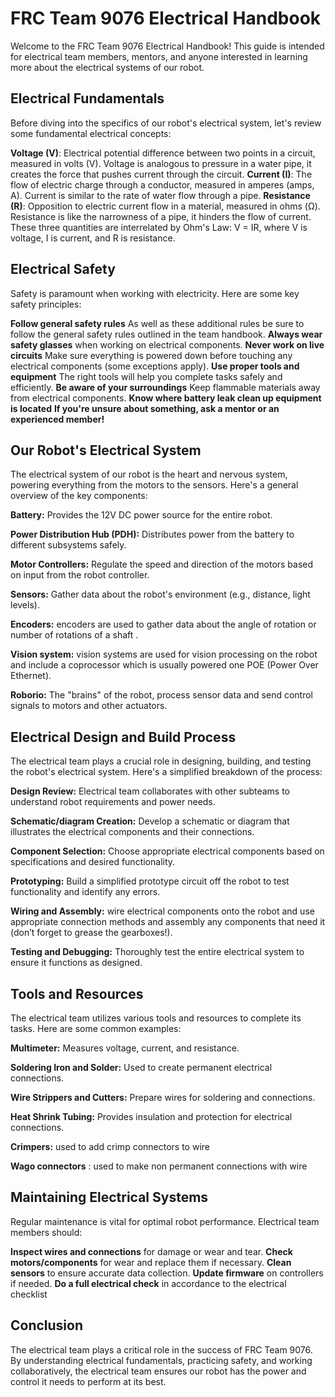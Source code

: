 # FRC Team 9076 Electrical Handbook

Welcome to the FRC Team 9076 Electrical Handbook! This guide is intended for electrical team members, mentors, and anyone interested in learning more about the electrical systems of our robot.

## Electrical Fundamentals

Before diving into the specifics of our robot's electrical system, let's review some fundamental electrical concepts:

**Voltage (V)**: Electrical potential difference between two points in a circuit, measured in volts (V). Voltage is analogous to pressure in a water pipe, it creates the force that pushes current through the circuit.
**Current (I)**: The flow of electric charge through a conductor, measured in amperes (amps, A). Current is similar to the rate of water flow through a pipe.
**Resistance (R)**: Opposition to electric current flow in a material, measured in ohms (Ω). Resistance is like the narrowness of a pipe, it hinders the flow of current.
These three quantities are interrelated by Ohm's Law: V = IR, where V is voltage, I is current, and R is resistance.

## Electrical Safety

Safety is paramount when working with electricity. Here are some key safety principles:

**Follow general safety rules** As well as these additional rules be sure to follow the general safety rules outlined in the team handbook.
**Always wear safety glasses** when working on electrical components.
**Never work on live circuits** Make sure everything is powered down before touching any electrical components (some exceptions apply).
**Use proper tools and equipment** The right tools will help you complete tasks safely and efficiently.
**Be aware of your surroundings** Keep flammable materials away from electrical components.
**Know where battery leak clean up equipment is located**
**If you're unsure about something, ask a mentor or an experienced member!**

## Our Robot's Electrical System

The electrical system of our robot is the heart and nervous system, powering everything from the motors to the sensors. Here's a general overview of the key components:

**Battery:** Provides the 12V DC power source for the entire robot.

**Power Distribution Hub (PDH):** Distributes power from the battery to different subsystems safely.

**Motor Controllers:** Regulate the speed and direction of the motors based on input from the robot controller.

**Sensors:** Gather data about the robot's environment (e.g., distance, light levels).

**Encoders:** encoders are used to gather data about the angle of rotation or number of rotations of a shaft .

**Vision system:** vision systems are used for vision processing on the robot and include a coprocessor which is usually powered one POE (Power Over Ethernet).

**Roborio:** The "brains" of the robot, process sensor data and send control signals to motors and other actuators.

## Electrical Design and Build Process

The electrical team plays a crucial role in designing, building, and testing the robot's electrical system. Here's a simplified breakdown of the process:

**Design Review:** Electrical team collaborates with other subteams to understand robot requirements and power needs.

**Schematic/diagram Creation:** Develop a schematic or  diagram that illustrates the electrical components and their connections.

**Component Selection:** Choose appropriate electrical components based on specifications and desired functionality.

**Prototyping:** Build a simplified prototype circuit off the robot to test functionality and identify any errors.

**Wiring and Assembly:** wire electrical components onto the robot  and use appropriate connection methods and assembly any components that need it (don’t forget to grease the gearboxes!).

**Testing and Debugging:** Thoroughly test the entire electrical system to ensure it functions as designed.

## Tools and Resources

The electrical team utilizes various tools and resources to complete its tasks. Here are some common examples:

**Multimeter:** Measures voltage, current, and resistance.

**Soldering Iron and Solder:** Used to create permanent electrical connections.

**Wire Strippers and Cutters:** Prepare wires for soldering and connections.

**Heat Shrink Tubing:** Provides insulation and protection for electrical connections.

**Crimpers:** used to add crimp connectors to wire 

**Wago connectors** : used to make non permanent connections with wire 

## Maintaining Electrical Systems

Regular maintenance is vital for optimal robot performance. Electrical team members should:

**Inspect wires and connections** for damage or wear and tear.
**Check motors/components** for wear and replace them if necessary.
**Clean sensors** to ensure accurate data collection.
**Update firmware** on controllers if needed.
**Do a full electrical check** in accordance to the electrical checklist

## Conclusion

The electrical team plays a critical role in the success of FRC Team 9076. By understanding electrical fundamentals, practicing safety, and working collaboratively, the electrical team ensures our robot has the power and control it needs to perform at its best.
